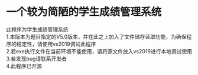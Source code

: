 # 一个较为简陋的学生成绩管理系统

此程序为学生成绩管理系统  
1.本版本为题目指定的V5.0版本，并在此之上加入了文件储存读取功能，为确保程序的稳定性，请使用vs2019调试此程序  
2.若exe执行文件在当前环境不能使用，请将源文件放入vs2019进行本地调试使用  
3.若发现bug请联系开发者  
4.此程序已开源
